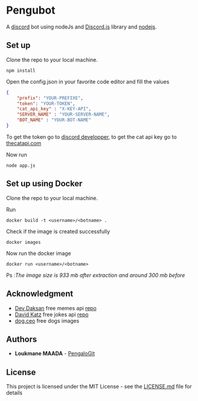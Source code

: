 # Pengubot
A [discord](https://discordapp.com/) bot using nodeJs and [Discord.js](https://discord.js.org/#/) library and [nodejs](https://nodejs.org/en/).

## Set up

Clone the repo to your local machine.

```
npm install
```
Open the config.json in your favorite code editor and fill the values

```json
{
    "prefix": "YOUR-PREFIXE",
    "token": "YOUR-TOKEN",
    "cat_api_key" : "X-KEY-API",
    "SERVER_NAME" : "YOUR-SERVER-NAME",
    "BOT_NAME" : "YOUR-BOT-NAME"
}
```
To get the token go to [discord developper](https://discordapp.com/developers/applications), to get the cat api key go to [thecatapi.com](https://thecatapi.com/)

Now run

```
node app.js
```

## Set up using Docker
Clone the repo to your local machine.

Run
```
docker build -t <username>/<botname> .
```
Check if the image is created successfully
```
docker images 
```
Now run the docker image

```
docker run <username>/<botname>
```

Ps :*The image size is 933 mb after extraction and around 300 mb before* 


## Acknowledgment
* [Dev Daksan](https://github.com/R3l3ntl3ss) free memes api [repo](https://github.com/R3l3ntl3ss/Meme_Api)
* [David Katz](https://github.com/15Dkatz) free jokes api [repo](https://github.com/15Dkatz/official_joke_api)
* [dog.ceo](https://dog.ceo/dog-api/) free dogs images


## Authors

* **Loukmane MAADA** - [PengaloGit](https://github.com/PengaloGit)

## License

This project is licensed under the MIT License - see the [LICENSE.md](./LICENSE) file for details


